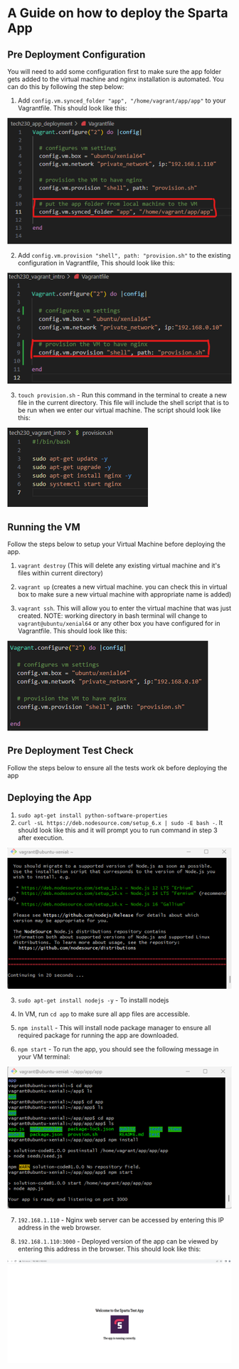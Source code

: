 # A Guide on how to deploy the Sparta App

## Pre Deployment Configuration

You will need to add some configuration first to make sure the app folder gets added to the virtual machine and nginx installation is automated. You can do this by following the step below:

1. Add `config.vm.synced_folder "app", "/home/vagrant/app/app"` to your Vagrantfile. This should look like this:

![alt text](vagrant-folder-config.png)

2. Add `config.vm.provision "shell", path: "provision.sh"` to the existing configuration in Vagrantfile, This should look like this:

![Alt text](vm-provision-config.png)


3. `touch provision.sh` - Run this command in the terminal to create a new file in the current directory. This file will include the shell script that is to be run when we enter our virtual machine. The script should look like this:

![Alt text](nginx-provision.png)

## Running the VM

Follow the steps below to setup your Virtual Machine before deploying the app.

1. `vagrant destroy` (This will delete any existing virtual machine and it's files within current directory)

2. `vagrant up` (creates a new virtual machine. you can check this in virtual box to make sure a new virtual machine with appropriate name is added)

3. `vagrant ssh`. This will allow you to enter the virtual machine that was just created.
NOTE: working directory in bash terminal will change to `vagrant@ubuntu/xenial64` or any other box you have configured for in Vagrantfile. This should look like this:

![Alt text](vm-box.png)


## Pre Deployment Test Check

Follow the steps below to ensure all the tests work ok before deploying the app





## Deploying the App

1. `sudo apt-get install python-software-properties`
2. `curl -sL https://deb.nodesource.com/setup_6.x | sudo -E bash -`. It should look like this and it will prompt you to run command in step 3 after execution.

![alt text](curl-link.png)

3. `sudo apt-get install nodejs -y` - To installl nodejs

4. In VM, run `cd app` to make sure all app files are accessible.
5. `npm install` - This will install node package manager to ensure all required package for running the app are downloaded.
6. `npm start` - To run the app, you should see the following message in your VM terminal:

![alt text](npm-start.png)

7. `192.168.1.110` - Nginx web server can be accessed by entering this IP address in the web browser.

8. `192.168.1.110:3000` - Deployed version of the app can be viewed by entering this address in the browser. This should look like this:


![alt text](deployed-app.png)